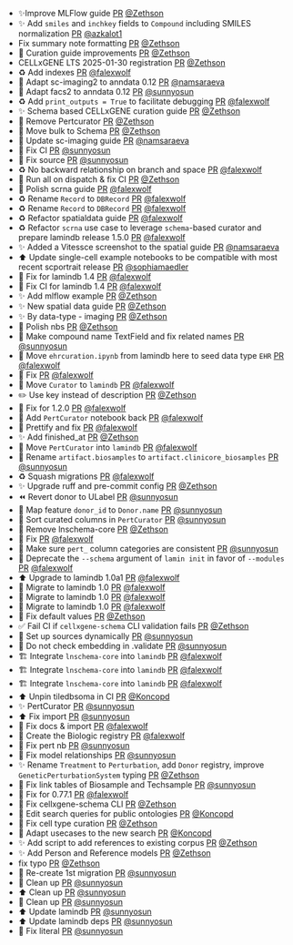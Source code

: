 - ✨Improve MLFlow guide [PR](https://github.com/laminlabs/lamin-mlops/pull/25) [@Zethson](https://github.com/Zethson)
- ✨  Add `smiles` and `inchkey` fields to `Compound` including SMILES normalization [PR](https://github.com/laminlabs/wetlab/pull/118) [@azkalot1](https://github.com/azkalot1)
- Fix summary note formatting [PR](https://github.com/laminlabs/cellxgene-lamin/pull/130) [@Zethson](https://github.com/Zethson)
- 🎨 Curation guide improvements [PR](https://github.com/laminlabs/cellxgene-lamin/pull/129) [@Zethson](https://github.com/Zethson)
- CELLxGENE LTS 2025-01-30 registration [PR](https://github.com/laminlabs/cellxgene-lamin/pull/127) [@Zethson](https://github.com/Zethson)
- ♻️ Add indexes [PR](https://github.com/laminlabs/wetlab/pull/117) [@falexwolf](https://github.com/falexwolf)
- 🎨 Adapt sc-imaging2 to anndata 0.12 [PR](https://github.com/laminlabs/lamin-usecases/pull/203) [@namsaraeva](https://github.com/namsaraeva)
- 🎨 Adapt facs2 to anndata 0.12 [PR](https://github.com/laminlabs/lamin-usecases/pull/202) [@sunnyosun](https://github.com/sunnyosun)
- ♻️ Add `print_outputs = True` to facilitate debugging [PR](https://github.com/laminlabs/lamin-usecases/pull/201) [@falexwolf](https://github.com/falexwolf)
- ✨ Schema based CELLxGENE curation guide [PR](https://github.com/laminlabs/cellxgene-lamin/pull/126) [@Zethson](https://github.com/Zethson)
- 🎨 Remove Pertcurator [PR](https://github.com/laminlabs/wetlab/pull/116) [@Zethson](https://github.com/Zethson)
- 🎨 Move bulk to Schema [PR](https://github.com/laminlabs/lamin-usecases/pull/200) [@Zethson](https://github.com/Zethson)
- 📝 Update sc-imaging guide [PR](https://github.com/laminlabs/lamin-usecases/pull/198) [@namsaraeva](https://github.com/namsaraeva)
- 💚 Fix CI [PR](https://github.com/laminlabs/lamin-usecases/pull/199) [@sunnyosun](https://github.com/sunnyosun)
- 💚 Fix source [PR](https://github.com/laminlabs/lamin-usecases/pull/197) [@sunnyosun](https://github.com/sunnyosun)
- ♻️ No backward relationship on branch and space [PR](https://github.com/laminlabs/wetlab/pull/115) [@falexwolf](https://github.com/falexwolf)
- 🎨 Run all on dispatch & fix CI [PR](https://github.com/laminlabs/lamin-usecases/pull/196) [@Zethson](https://github.com/Zethson)
- 💄 Polish scrna guide [PR](https://github.com/laminlabs/lamin-usecases/pull/194) [@falexwolf](https://github.com/falexwolf)
- ♻️ Rename `Record` to `DBRecord` [PR](https://github.com/laminlabs/wetlab/pull/113) [@falexwolf](https://github.com/falexwolf)
- ♻️ Rename `Record` to `DBRecord` [PR](https://github.com/laminlabs/clinicore/pull/20) [@falexwolf](https://github.com/falexwolf)
- ♻️ Refactor spatialdata guide [PR](https://github.com/laminlabs/lamin-usecases/pull/193) [@falexwolf](https://github.com/falexwolf)
- ♻️ Refactor `scrna` use case to leverage `schema`-based curator and prepare lamindb release 1.5.0 [PR](https://github.com/laminlabs/lamin-usecases/pull/191) [@falexwolf](https://github.com/falexwolf)
- ✨ Added a Vitessce screenshot to the spatial guide [PR](https://github.com/laminlabs/lamin-usecases/pull/192) [@namsaraeva](https://github.com/namsaraeva)
- ⬆️ Update single-cell example notebooks to be compatible with most recent scportrait release [PR](https://github.com/laminlabs/lamin-usecases/pull/190) [@sophiamaedler](https://github.com/sophiamaedler)
- 💚 Fix for lamindb 1.4 [PR](https://github.com/laminlabs/lamin-usecases/pull/189) [@falexwolf](https://github.com/falexwolf)
- 💚 Fix CI for lamindb 1.4 [PR](https://github.com/laminlabs/cellxgene-lamin/pull/123) [@falexwolf](https://github.com/falexwolf)
- ✨ Add mlflow example [PR](https://github.com/laminlabs/lamin-mlops/pull/24) [@Zethson](https://github.com/Zethson)
- ✨ New spatial data guide [PR](https://github.com/laminlabs/lamin-usecases/pull/181) [@Zethson](https://github.com/Zethson)
- ✨ By data-type - imaging [PR](https://github.com/laminlabs/lamin-usecases/pull/182) [@Zethson](https://github.com/Zethson)
- 🎨 Polish nbs [PR](https://github.com/laminlabs/lamin-mlops/pull/22) [@Zethson](https://github.com/Zethson)
- 🎨 Make compound name TextField and fix related names [PR](https://github.com/laminlabs/wetlab/pull/108) [@sunnyosun](https://github.com/sunnyosun)
- 🚚 Move `ehrcuration.ipynb` from lamindb here to seed data type `EHR` [PR](https://github.com/laminlabs/lamin-usecases/pull/188) [@falexwolf](https://github.com/falexwolf)
- 💚 Fix [PR](https://github.com/laminlabs/cellxgene-lamin/pull/122) [@falexwolf](https://github.com/falexwolf)
- 🚚 Move `Curator` to `lamindb` [PR](https://github.com/laminlabs/cellxgene-lamin/pull/120) [@falexwolf](https://github.com/falexwolf)
- ✏️ Use key instead of description [PR](https://github.com/laminlabs/nextflow-lamin/pull/47) [@Zethson](https://github.com/Zethson)
- 📝 Fix for 1.2.0 [PR](https://github.com/laminlabs/lamin-usecases/pull/185) [@falexwolf](https://github.com/falexwolf)
- 📝 Add `PertCurator` notebook back [PR](https://github.com/laminlabs/wetlab/pull/105) [@falexwolf](https://github.com/falexwolf)
- 💚 Prettify and fix [PR](https://github.com/laminlabs/lamin-mlops/pull/21) [@falexwolf](https://github.com/falexwolf)
- ✨ Add finished_at [PR](https://github.com/laminlabs/nextflow-lamin/pull/45) [@Zethson](https://github.com/Zethson)
- 🚚 Move `PertCurator` into `lamindb` [PR](https://github.com/laminlabs/wetlab/pull/103) [@falexwolf](https://github.com/falexwolf)
- 🚚 Rename `artifact.biosamples` to `artifact.clinicore_biosamples` [PR](https://github.com/laminlabs/clinicore/pull/18) [@sunnyosun](https://github.com/sunnyosun)
- ♻️ Squash migrations [PR](https://github.com/laminlabs/wetlab/pull/101) [@falexwolf](https://github.com/falexwolf)
- ✨ Upgrade ruff and pre-commit config [PR](https://github.com/laminlabs/lamin-usecases/pull/180) [@Zethson](https://github.com/Zethson)
- ⏪️ Revert donor to ULabel [PR](https://github.com/laminlabs/wetlab/pull/99) [@sunnyosun](https://github.com/sunnyosun)
- 💚 Map feature `donor_id` to `Donor.name` [PR](https://github.com/laminlabs/wetlab/pull/95) [@sunnyosun](https://github.com/sunnyosun)
- 🎨 Sort curated columns in `PertCurator` [PR](https://github.com/laminlabs/wetlab/pull/94) [@sunnyosun](https://github.com/sunnyosun)
- 🎨 Remove lnschema-core [PR](https://github.com/laminlabs/cellregistry/pull/5) [@Zethson](https://github.com/Zethson)
- 💚 Fix [PR](https://github.com/laminlabs/lamin-usecases/pull/179) [@falexwolf](https://github.com/falexwolf)
- 🎨 Make sure `pert_` column categories are consistent [PR](https://github.com/laminlabs/wetlab/pull/92) [@sunnyosun](https://github.com/sunnyosun)
- 🚚 Deprecate the `--schema` argument of `lamin init` in favor of `--modules` [PR](https://github.com/laminlabs/wetlab/pull/93) [@falexwolf](https://github.com/falexwolf)
- ⬆️ Upgrade to lamindb 1.0a1 [PR](https://github.com/laminlabs/lamin-usecases/pull/178) [@falexwolf](https://github.com/falexwolf)
- 🚚 Migrate to lamindb 1.0 [PR](https://github.com/laminlabs/clinicore/pull/17) [@falexwolf](https://github.com/falexwolf)
- 🚚 Migrate to lamindb 1.0 [PR](https://github.com/laminlabs/wetlab/pull/90) [@falexwolf](https://github.com/falexwolf)
- 🚚 Migrate to lamindb 1.0 [PR](https://github.com/laminlabs/ourprojects/pull/8) [@falexwolf](https://github.com/falexwolf)
- 🐛 Fix default values [PR](https://github.com/laminlabs/cellxgene-lamin/pull/119) [@Zethson](https://github.com/Zethson)
- ✅ Fail CI if `cellxgene-schema` CLI validation fails [PR](https://github.com/laminlabs/cellxgene-lamin/pull/111) [@Zethson](https://github.com/Zethson)
- 🎨 Set up sources dynamically [PR](https://github.com/laminlabs/wetlab/pull/91) [@sunnyosun](https://github.com/sunnyosun)
- 🎨 Do not check embedding in .validate [PR](https://github.com/laminlabs/cellxgene-lamin/pull/114) [@sunnyosun](https://github.com/sunnyosun)
- 🏗️ Integrate `lnschema-core` into `lamindb` [PR](https://github.com/laminlabs/ourprojects/pull/7) [@falexwolf](https://github.com/falexwolf)
- 🏗️ Integrate `lnschema-core` into `lamindb` [PR](https://github.com/laminlabs/clinicore/pull/16) [@falexwolf](https://github.com/falexwolf)
- 🏗️ Integrate `lnschema-core` into `lamindb` [PR](https://github.com/laminlabs/wetlab/pull/89) [@falexwolf](https://github.com/falexwolf)
- ⬆️ Unpin tiledbsoma in CI [PR](https://github.com/laminlabs/lamin-usecases/pull/177) [@Koncopd](https://github.com/Koncopd)
- ✨ PertCurator [PR](https://github.com/laminlabs/wetlab/pull/88) [@sunnyosun](https://github.com/sunnyosun)
- ⬆️ Fix import [PR](https://github.com/laminlabs/cellxgene-lamin/pull/112) [@sunnyosun](https://github.com/sunnyosun)
- 🐛 Fix docs & import [PR](https://github.com/laminlabs/wetlab/pull/87) [@falexwolf](https://github.com/falexwolf)
- 🍱 Create the Biologic registry [PR](https://github.com/laminlabs/wetlab/pull/86) [@falexwolf](https://github.com/falexwolf)
- 📝 Fix pert nb [PR](https://github.com/laminlabs/lamin-usecases/pull/176) [@sunnyosun](https://github.com/sunnyosun)
- 🎨 Fix model relationships [PR](https://github.com/laminlabs/wetlab/pull/83) [@sunnyosun](https://github.com/sunnyosun)
- ✨ Rename `Treatment` to `Perturbation`, add `Donor` registry, improve `GeneticPerturbationSystem` typing [PR](https://github.com/laminlabs/wetlab/pull/80) [@Zethson](https://github.com/Zethson)
- 🎨 Fix link tables of Biosample and Techsample [PR](https://github.com/laminlabs/wetlab/pull/81) [@sunnyosun](https://github.com/sunnyosun)
- 💚 Fix for 0.77.1 [PR](https://github.com/laminlabs/lamin-usecases/pull/174) [@falexwolf](https://github.com/falexwolf)
- 🎨 Fix cellxgene-schema CLI [PR](https://github.com/laminlabs/cellxgene-lamin/pull/110) [@Zethson](https://github.com/Zethson)
- 📝 Edit search queries for public ontologies [PR](https://github.com/laminlabs/lamin-usecases/pull/173) [@Koncopd](https://github.com/Koncopd)
- 🐛 Fix cell type curation [PR](https://github.com/laminlabs/lamin-usecases/pull/172) [@Zethson](https://github.com/Zethson)
- 📝 Adapt usecases to the new search [PR](https://github.com/laminlabs/lamin-usecases/pull/171) [@Koncopd](https://github.com/Koncopd)
- ✨ Add script to add references to existing corpus [PR](https://github.com/laminlabs/cellxgene-lamin/pull/108) [@Zethson](https://github.com/Zethson)
- ✨ Add Person and Reference models [PR](https://github.com/laminlabs/ourprojects/pull/5) [@Zethson](https://github.com/Zethson)
- fix typo [PR](https://github.com/laminlabs/cellregistry/pull/4) [@Zethson](https://github.com/Zethson)
- 🎨 Re-create 1st migration [PR](https://github.com/laminlabs/ourprojects/pull/4) [@sunnyosun](https://github.com/sunnyosun)
- 🎨 Clean up [PR](https://github.com/laminlabs/ourprojects/pull/3) [@sunnyosun](https://github.com/sunnyosun)
- ⬆️ Clean up [PR](https://github.com/laminlabs/cellregistry/pull/3) [@sunnyosun](https://github.com/sunnyosun)
- 🎨 Clean up [PR](https://github.com/laminlabs/clinicore/pull/15) [@sunnyosun](https://github.com/sunnyosun)
- ⬆️ Update lamindb [PR](https://github.com/laminlabs/findrefs/pull/4) [@sunnyosun](https://github.com/sunnyosun)
- ⬆️ Update lamindb deps [PR](https://github.com/laminlabs/wetlab/pull/76) [@sunnyosun](https://github.com/sunnyosun)
- 💚 Fix literal [PR](https://github.com/laminlabs/lamin-usecases/pull/170) [@sunnyosun](https://github.com/sunnyosun)
